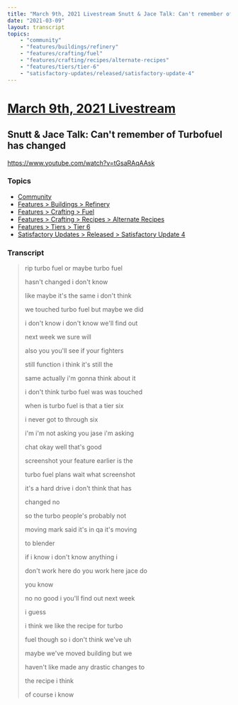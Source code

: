 ```yaml
---
title: "March 9th, 2021 Livestream Snutt & Jace Talk: Can't remember of Turbofuel has changed"
date: "2021-03-09"
layout: transcript
topics:
    - "community"
    - "features/buildings/refinery"
    - "features/crafting/fuel"
    - "features/crafting/recipes/alternate-recipes"
    - "features/tiers/tier-6"
    - "satisfactory-updates/released/satisfactory-update-4"
---
```

# [March 9th, 2021 Livestream](../2021-03-09.md)
## Snutt & Jace Talk: Can't remember of Turbofuel has changed
https://www.youtube.com/watch?v=tGsaRAqAAsk

### Topics
* [Community](../topics/community.md)
* [Features > Buildings > Refinery](../topics/features/buildings/refinery.md)
* [Features > Crafting > Fuel](../topics/features/crafting/fuel.md)
* [Features > Crafting > Recipes > Alternate Recipes](../topics/features/crafting/recipes/alternate-recipes.md)
* [Features > Tiers > Tier 6](../topics/features/tiers/tier-6.md)
* [Satisfactory Updates > Released > Satisfactory Update 4](../topics/satisfactory-updates/released/satisfactory-update-4.md)

### Transcript

> rip turbo fuel or maybe turbo fuel
>
> hasn't changed i don't know
>
> like maybe it's the same i don't think
>
> we touched turbo fuel but maybe we did
>
> i don't know i don't know we'll find out
>
> next week we sure will
>
> also you you'll see if your fighters
>
> still function i think it's still the
>
> same actually i'm gonna think about it
>
> i don't think turbo fuel was was touched
>
> when is turbo fuel is that a tier six
>
> i never got to through six
>
> i'm i'm not asking you jase i'm asking
>
> chat okay well that's good
>
> screenshot your feature earlier is the
>
> turbo fuel plans wait what screenshot
>
> it's a hard drive i don't think that has
>
> changed no
>
> so the turbo people's probably not
>
> moving mark said it's in qa it's moving
>
> to blender
>
>  if i know i don't know anything i
>
> don't work here do you work here jace do
>
> you know
>
> no no good i you'll find out next week
>
> i guess
>
> i think we like the recipe for turbo
>
> fuel though so i don't think we've uh
>
> maybe we've moved building but we
>
> haven't like made any drastic changes to
>
> the recipe i think
>
> of course i know
